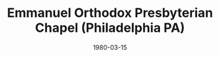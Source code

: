 ---
date: &id001 1980-03-15
end_date: null
location:
  address: Not provided
  city: Philadelphia
  state: PA
minister:
- end: 2008-01-01
  name: Wilson Cummings
  start: 1980-03-15
  type: Pastor
- end: 2011-01-01
  name: Matthew Stephan
  start: 2008-01-01
  type: Pastor
ministers:
- Wilson Cummings
- Matthew Stephan
name: Emmanuel Orthodox Presbyterian Chapel
names: null
origination_date: *id001
raw_data: "PA Philadelphia\nEmmanuel Indonesian Protestant Church, OPC mission work\
  \  (2004\u2013January 27, 2015)\n(withdrew from the OPC, January 27, 2015)\nEmmanuel\
  \ Orthodox Presbyterian Chapel  (March 15, 1980\u2013January 27, 2015)\n(withdrew\
  \ from the OPC, January 27, 2015)\nPastors: Wilson Cummings, 1980\u20132008\nMatthew\
  \ Stephan, 2008\u201311"
received_from: null
states:
- PA
status:
  active: false
  end_date: 2015-01-27
  reason: withdrawal
  received_from: null
  withdrawal_to: null
title: Emmanuel Orthodox Presbyterian Chapel (Philadelphia PA)
year_established:
- 1980

---